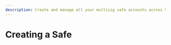 ```yaml
---
description: Create and manage all your multisig safe accounts across Solana and EVMs
---
```


# Creating a Safe

